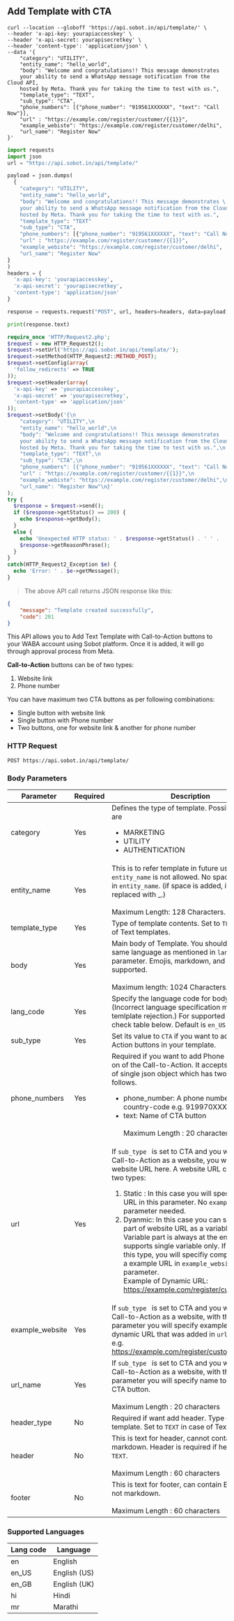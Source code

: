 ## Add Template with CTA
```shell
curl --location --globoff 'https://api.sobot.in/api/template/' \
--header 'x-api-key: yourapiaccesskey' \
--header 'x-api-secret: yourapisecretkey' \
--header 'content-type': 'application/json' \
--data '{
    "category": "UTILITY",
    "entity_name": "hello_world",
    "body": "Welcome and congratulations!! This message demonstrates 
    your ability to send a WhatsApp message notification from the Cloud API, 
    hosted by Meta. Thank you for taking the time to test with us.",
    "template_type": "TEXT",
    "sub_type": "CTA",
    "phone_numbers": [{"phone_number": "919561XXXXXX", "text": "Call Now"}],
    "url" : "https://example.com/register/customer/{{1}}",
    "example_webiste": "https://example.com/register/customer/delhi",
    "url_name": "Register Now"
}'
```

```python
import requests
import json
url = "https://api.sobot.in/api/template/"

payload = json.dumps(
  {
    "category": "UTILITY",
    "entity_name": "hello_world",
    "body": "Welcome and congratulations!! This message demonstrates \
    your ability to send a WhatsApp message notification from the Cloud API, \
    hosted by Meta. Thank you for taking the time to test with us.",
    "template_type": "TEXT"
    "sub_type": "CTA",
    "phone_numbers": [{"phone_number": "919561XXXXXX", "text": "Call Now"}],
    "url" : "https://example.com/register/customer/{{1}}",
    "example_webiste": "https://example.com/register/customer/delhi",
    "url_name": "Register Now"
}
)
headers = {
  'x-api-key': 'yourapiaccesskey',
  'x-api-secret': 'yourapisecretkey',
  'content-type': 'application/json'
}

response = requests.request("POST", url, headers=headers, data=payload)

print(response.text)
```

```php
require_once 'HTTP/Request2.php';
$request = new HTTP_Request2();
$request->setUrl('https://api.sobot.in/api/template/');
$request->setMethod(HTTP_Request2::METHOD_POST);
$request->setConfig(array(
  'follow_redirects' => TRUE
));
$request->setHeader(array(
  'x-api-key' => 'yourapiaccesskey',
  'x-api-secret' => 'yourapisecretkey',
  'content-type' => 'application/json'
));
$request->setBody('{\n
    "category": "UTILITY",\n
    "entity_name": "hello_world",\n
    "body": "Welcome and congratulations!! This message demonstrates 
    your ability to send a WhatsApp message notification from the Cloud API, 
    hosted by Meta. Thank you for taking the time to test with us.",\n
    "template_type": "TEXT",\n
    "sub_type": "CTA",\n
    "phone_numbers": [{"phone_number": "919561XXXXXX", "text": "Call Now"}],\n
    "url" : "https://example.com/register/customer/{{1}}",\n
    "example_webiste": "https://example.com/register/customer/delhi",\n
    "url_name": "Register Now"\n}'
);
try {
  $response = $request->send();
  if ($response->getStatus() == 200) {
    echo $response->getBody();
  }
  else {
    echo 'Unexpected HTTP status: ' . $response->getStatus() . ' ' .
    $response->getReasonPhrase();
  }
}
catch(HTTP_Request2_Exception $e) {
  echo 'Error: ' . $e->getMessage();
}

```

> The above API call returns JSON response like this:

```json
{
    "message": "Template created successfully",
    "code": 201
}
```
This API allows you to Add Text Template with Call-to-Action buttons to your WABA account using Sobot platform. Once it is added, it will go through approval process from Meta.

**Call-to-Action** buttons can be of two types:
<ol><li>Website link</li><li>Phone number</li></ol>

You can have maximum two CTA buttons as per following combinations:
<ul><li>Single button with website link </li>
<li> Single button with Phone number </li>
<li> Two buttons, one for website link & another for phone number </li> </ul>

### HTTP Request

`POST https://api.sobot.in/api/template/`

### Body Parameters

Parameter | Required | Description |
--------- | ------- | ----------- | 
category | Yes | Defines the type of template. Possible values are <ul><li> MARKETING </li><li>UTILITY</li><li>AUTHENTICATION</li></ul> | 
entity_name | Yes | This is to refer template in future use. Duplicate ```entity_name``` is not allowed. No spaces allowed in ```entity_name```. (if space is added, it will be replaced with _.) <br/> <br/> Maximum Length: 128 Characters. |
template_type | Yes | Type of template contents. Set to ```TEXT``` in case of Text templates. |
body | Yes | Main body of Template. You should have text in same language as mentioned in ```lang_code``` parameter. Emojis, markdown, and links are supported. <br/> <br/> Maximum length: 1024 Characters. |
lang_code | Yes | Specify the language code for body content. (Incorrect language specification may result in temlplate rejection.) For supported languages, check table below. Default is ```en_US``` |
sub_type | Yes | Set its value to ```CTA``` if you want to add Call-to-Action buttons in your template.
phone_numbers | Yes | Required if you want to add Phone number as on of the Call-to-Action. It accepts JSON Array of single json object which has two keys as follows. <ul><li>phone_number: A phone number with country-code e.g. 919970XXXXXX</li><li>text: Name of CTA button <br/> <br/> Maximum Length : 20 characters</li></ul> |
url | Yes |If  ```sub_type ``` is set to CTA and you want to add Call-to-Action as a website, you will specify website URL here. A website URL can be of of two types: <ol><li>Static : In this case you will specify entire URL in this parameter. No ```example_website``` parameter needed.</li> <li>Dyanmic: In this case you can specify some part of website URL as a variable part. Variable part is always at the end of URL & supports single variable only. If your url is of this type, you will specifiy complete URL as a example URL in ```example_website``` parameter. <br/> Example of Dynamic URL: https://example.com/register/customer/{{1}} </li></ol>|
example_website | Yes | If  ```sub_type ``` is set to CTA and you want to add Call-to-Action as a website, with this parameter you will specify example value for a dynamic URL that was added in ```url```. parameter. <br> e.g. https://example.com/register/customer/delhi|
url_name | Yes | If  ```sub_type ``` is set to CTA and you want to add Call-to-Action as a website, with this parameter you will specify name to show for CTA button. <br/> <br/> Maximum Length : 20 characters|
header_type | No | Required if want add header. Type of header for template. Set to ```TEXT``` in case of Text header. |
header | No | This is text for header, cannot contain Emojis, markdown. Header is required if header_type is ```TEXT```. <br/> <br/> Maximum Length : 60 characters |
footer | No | This is text for footer, can contain Emojis but not markdown. <br/> <br/> Maximum Length : 60 characters |

### Supported Languages 
Lang code | Language |
----------|----------|
en | English |
en_US | English (US) |
en_GB | English (UK) |
hi | Hindi |
mr | Marathi |
